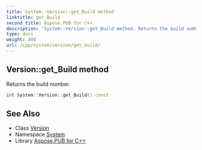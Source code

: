 ```yaml
---
title: System::Version::get_Build method
linktitle: get_Build
second_title: Aspose.PUB for C++
description: 'System::Version::get_Build method. Returns the build number in C++.'
type: docs
weight: 400
url: /cpp/system/version/get_build/
---
```

## Version::get_Build method


Returns the build number.

```cpp
int System::Version::get_Build() const
```

## See Also

* Class [Version](../)
* Namespace [System](../../)
* Library [Aspose.PUB for C++](../../../)
